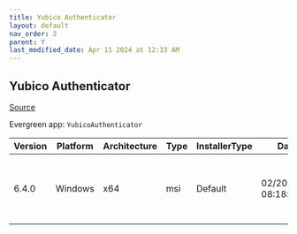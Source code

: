 ```yaml
---
title: Yubico Authenticator
layout: default
nav_order: 2
parent: Y
last_modified_date: Apr 11 2024 at 12:33 AM
---
```


## Yubico Authenticator

[Source](https://github.com/Yubico/yubioath-flutter/)

Evergreen app: `YubicoAuthenticator`

| Version | Platform | Architecture | Type | InstallerType | Date                | Size     | URI                                                                                                                                                                                                                |
| ------- | -------- | ------------ | ---- | ------------- | ------------------- | -------- | ------------------------------------------------------------------------------------------------------------------------------------------------------------------------------------------------------------------ |
| 6.4.0   | Windows  | x64          | msi  | Default       | 02/20/2024 08:18:23 | 36618240 | [https://github.com/Yubico/yubioath-flutter/releases/download/6.4.0/yubico-authenticator-6.4.0-win64.msi](https://github.com/Yubico/yubioath-flutter/releases/download/6.4.0/yubico-authenticator-6.4.0-win64.msi) |
